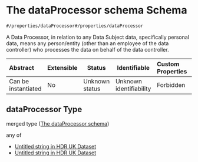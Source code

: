 # The dataProcessor schema Schema

```txt
#/properties/dataProcessor#/properties/dataProcessor
```

A Data Processor, in relation to any Data Subject data, specifically personal data, means any person/entity (other than an employee of the data controller) who processes the data on behalf of the data controller.


| Abstract            | Extensible | Status         | Identifiable            | Custom Properties | Additional Properties | Access Restrictions | Defined In                                                                               |
| :------------------ | ---------- | -------------- | ----------------------- | :---------------- | --------------------- | ------------------- | ---------------------------------------------------------------------------------------- |
| Can be instantiated | No         | Unknown status | Unknown identifiability | Forbidden         | Allowed               | none                | [dataset.schema.json\*](../../schema/dataset/dataset.schema.json "open original schema") |

## dataProcessor Type

merged type ([The dataProcessor schema](dataset-properties-the-dataprocessor-schema.md))

any of

-   [Untitled string in HDR UK Dataset](dataset-properties-the-dataprocessor-schema-anyof-0.md "check type definition")
-   [Untitled string in HDR UK Dataset](dataset-properties-the-dataprocessor-schema-anyof-1.md "check type definition")
